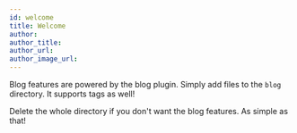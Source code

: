 ```yaml
---
id: welcome
title: Welcome
author: 
author_title: 
author_url:
author_image_url:
---
```


Blog features are powered by the blog plugin. Simply add files to the `blog` directory. It supports tags as well!

Delete the whole directory if you don't want the blog features. As simple as that!
